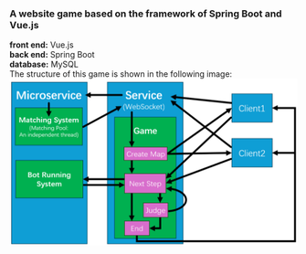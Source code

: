 ### A website game based on the framework of Spring Boot and Vue.js
**front end:** Vue.js<br>
**back end:** Spring Boot<br>
**database:** MySQL<br>
The structure of this game is shown in the following image:<br>
![Structure Image](images/Structure%20of%20this%20game.png)
